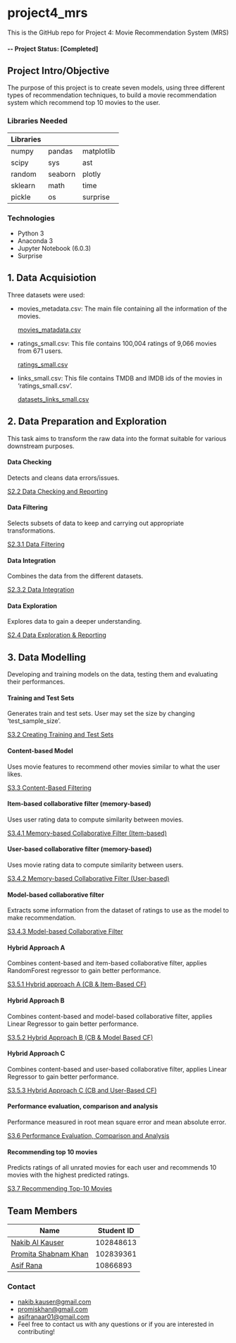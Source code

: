 # project4_mrs
This is the GitHub repo for Project 4: Movie Recommendation System (MRS)



#### -- Project Status: [Completed]

## Project Intro/Objective
The purpose of this project is to create seven models, using three different types of recommendation techniques, to build a movie recommendation system which recommend top 10 movies to the user.

### Libraries Needed
| Libraries      |             |              |
| :----------- | :----------- | :----------- |
| numpy| pandas | matplotlib |
| scipy | sys | ast |
| random | seaborn | plotly |
| sklearn | math | time |
| pickle | os | surprise |


### Technologies
* Python 3
* Anaconda 3
* Jupyter Notebook (6.0.3)
* Surprise


## 1. Data Acquisiotion
Three datasets were used:
* movies_metadata.csv: The main file containing all the information of the movies.

  [movies_matadata.csv](movies_metadata.csv)
* ratings_small.csv: This file contains 100,004 ratings of 9,066 movies from 671 users.

  [ratings_small.csv](ratings_small.csv)
* links_small.csv: This file contains TMDB and IMDB ids of the movies in ‘ratings_small.csv’.

  [datasets_links_small.csv](datasets_links_small.csv)


## 2.	Data Preparation and Exploration
This task aims to transform the raw data into the format suitable for various downstream purposes. 
#### Data Checking 
Detects and cleans data errors/issues.

[S2.2	Data Checking and Reporting](S2.2%20Data%20Checking%20and%20Reporting.ipynb)
#### Data Filtering 
Selects subsets of data to keep and carrying out appropriate transformations.

[S2.3.1 Data  Filtering](S2.3.1%20Data%20Filtering.ipynb)
#### Data Integration
Combines the data from the different datasets.

[S2.3.2	Data Integration](S2.3.2%20Data%20Integration.ipynb)
#### Data Exploration
Explores data to gain a deeper understanding.

[S2.4	Data Exploration & Reporting](S2.4%20Data%20Exploration%20%26%20Reporting.ipynb)



## 3. Data Modelling

Developing and training models on the data, testing them and evaluating their performances.
#### Training and Test Sets
Generates train and test sets. User may set the size by changing ‘test_sample_size’.

[S3.2 Creating Training and Test Sets](S3.2%20Creating%20Training%20and%20Test%20Sets.ipynb)
#### Content-based Model
Uses movie features to recommend other movies similar to what the user likes.

[S3.3 Content-Based Filtering](S3.3%20Content-Based%20Filtering.ipynb)
#### Item-based collaborative filter (memory-based)
Uses user rating data to compute similarity between movies.

[S3.4.1 Memory-based Collaborative Filter (Item-based)](S3.4.1%20Memory-based%20Collaborative%20Filter%20(Item-based)%20.ipynb)
#### User-based collaborative filter (memory-based)
Uses movie rating data to compute similarity between users.

[S3.4.2 Memory-based Collaborative Filter (User-based)](S3.4.2%20Memory-based%20Collaborative%20Filter%20(User-based).ipynb)
#### Model-based collaborative filter
Extracts some information from the dataset of ratings to use as the model to make recommendation.

[S3.4.3 Model-based Collaborative Filter](S3.4.3%20Model-based%20Collaborative%20Filter.ipynb)
#### Hybrid Approach A
Combines content-based and item-based collaborative filter, applies RandomForest regressor to gain better performance.

[S3.5.1 Hybrid approach A (CB & Item-Based CF)](S3.5.1%20Hybrid%20approach%20A%20(CB%20%26%20Item-Based%20CF)%20.ipynb)
#### Hybrid Approach B
Combines content-based and model-based collaborative filter, applies Linear Regressor to gain better performance.

[S3.5.2 Hybrid Approach B (CB & Model Based CF)](S3.5.2%20Hybrid%20Approach%20B%20(CB%20%26%20Model%20Based%20CF)%20.ipynb)
#### Hybrid Approach C
Combines content-based and user-based collaborative filter, applies Linear Regressor to gain better performance.

[S3.5.3 Hybrid Approach C (CB and User-Based CF)](S3.5.3%20Hybrid%20Approach%20C%20(CB%20and%20User-Based%20CF)%20.ipynb)
#### Performance evaluation, comparison and analysis
Performance measured in root mean square error and mean absolute error.

[S3.6 Performance Evaluation, Comparison and Analysis](S3.6%20Performance%20Evaluation.ipynb)
#### Recommending top 10 movies
Predicts ratings of all unrated movies for each user and recommends 10 movies with the highest predicted ratings.

[S3.7 Recommending Top-10 Movies](S3.7%20Recommending%20Top-10%20Movies.ipynb)






## Team Members

|Name     |  Student ID   | 
|---------|-----------------|
|[Nakib Al Kauser](https://github.com/nakib-kauser)| 102848613        |
|[Promita Shabnam Khan](https://github.com/PromiSKhan) |     102839361    |
|[Asif Rana](https://github.com/asifranaar01)| 10866893   |



### Contact
* nakib.kauser@gmail.com  
* promiskhan@gmail.com
* asifranaar01@gmail.com
* Feel free to contact us with any questions or if you are interested in contributing!
